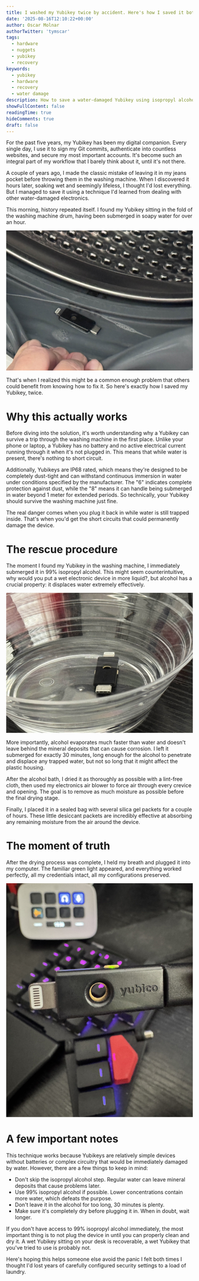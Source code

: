 ```yaml
---
title: I washed my Yubikey twice by accident. Here's how I saved it both times.
date: '2025-08-16T12:10:22+00:00'
author: Oscar Molnar
authorTwitter: 'tymscar'
tags:
  - hardware
  - nuggets
  - yubikey
  - recovery
keywords:
  - yubikey
  - hardware
  - recovery
  - water damage
description: How to save a water-damaged Yubikey using isopropyl alcohol and proper drying techniques
showFullContent: false
readingTime: true
hideComments: true
draft: false
---
```


For the past five years, my Yubikey has been my digital companion. Every single day, I use it to sign my Git commits, authenticate into countless websites, and secure my most important accounts. It's become such an integral part of my workflow that I barely think about it, until it's not there.

A couple of years ago, I made the classic mistake of leaving it in my jeans pocket before throwing them in the washing machine. When I discovered it hours later, soaking wet and seemingly lifeless, I thought I'd lost everything. But I managed to save it using a technique I'd learned from dealing with other water-damaged electronics.

This morning, history repeated itself. I found my Yubikey sitting in the fold of the washing machine drum, having been submerged in soapy water for over an hour.

![Yubikey in washing machine](/yubico-washing-machine/in-washing-machine.jpg)

That's when I realized this might be a common enough problem that others could benefit from knowing how to fix it. So here's exactly how I saved my Yubikey, twice.

# Why this actually works

Before diving into the solution, it's worth understanding why a Yubikey can survive a trip through the washing machine in the first place. Unlike your phone or laptop, a Yubikey has no battery and no active electrical current running through it when it's not plugged in. This means that while water is present, there's nothing to short circuit.

Additionally, Yubikeys are IP68 rated, which means they're designed to be completely dust-tight and can withstand continuous immersion in water under conditions specified by the manufacturer. The "6" indicates complete protection against dust, while the "8" means it can handle being submerged in water beyond 1 meter for extended periods. So technically, your Yubikey should survive the washing machine just fine.

The real danger comes when you plug it back in while water is still trapped inside. That's when you'd get the short circuits that could permanently damage the device.

# The rescue procedure

The moment I found my Yubikey in the washing machine, I immediately submerged it in 99% isopropyl alcohol. This might seem counterintuitive, why would you put a wet electronic device in more liquid?, but alcohol has a crucial property: it displaces water extremely effectively.

![Yubikey in isopropyl alcohol](/yubico-washing-machine/in-alcohol.jpg)

More importantly, alcohol evaporates much faster than water and doesn't leave behind the mineral deposits that can cause corrosion. I left it submerged for exactly 30 minutes, long enough for the alcohol to penetrate and displace any trapped water, but not so long that it might affect the plastic housing.

After the alcohol bath, I dried it as thoroughly as possible with a lint-free cloth, then used my electronics air blower to force air through every crevice and opening. The goal is to remove as much moisture as possible before the final drying stage.

Finally, I placed it in a sealed bag with several silica gel packets for a couple of hours. These little desiccant packets are incredibly effective at absorbing any remaining moisture from the air around the device.

# The moment of truth

After the drying process was complete, I held my breath and plugged it into my computer. The familiar green light appeared, and everything worked perfectly, all my credentials intact, all my configurations preserved.

![Working Yubikey](/yubico-washing-machine/working.jpg)

# A few important notes

This technique works because Yubikeys are relatively simple devices without batteries or complex circuitry that would be immediately damaged by water. However, there are a few things to keep in mind:

- Don't skip the isopropyl alcohol step. Regular water can leave mineral deposits that cause problems later.
- Use 99% isopropyl alcohol if possible. Lower concentrations contain more water, which defeats the purpose.
- Don't leave it in the alcohol for too long, 30 minutes is plenty.
- Make sure it's completely dry before plugging it in. When in doubt, wait longer.

If you don't have access to 99% isopropyl alcohol immediately, the most important thing is to not plug the device in until you can properly clean and dry it. A wet Yubikey sitting on your desk is recoverable, a wet Yubikey that you've tried to use is probably not.

Here's hoping this helps someone else avoid the panic I felt both times I thought I'd lost years of carefully configured security settings to a load of laundry.